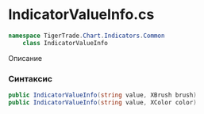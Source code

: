 
# IndicatorValueInfo.cs
```csharp
namespace TigerTrade.Chart.Indicators.Common  
    class IndicatorValueInfo
```

Описание

### Синтаксис
```csharp
public IndicatorValueInfo(string value, XBrush brush)
public IndicatorValueInfo(string value, XColor color)
```
